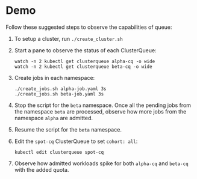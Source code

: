 # Demo

Follow these suggested steps to observe the capabilities of queue:

1. To setup a cluster, run `./create_cluster.sh`
2. Start a pane to observe the status of each ClusterQueue:
    ```
    watch -n 2 kubectl get clusterqueue alpha-cq -o wide
    watch -n 2 kubectl get clusterqueue beta-cq -o wide
    ```
3. Create jobs in each namespace:

    ```
    ./create_jobs.sh alpha-job.yaml 3s
    ./create_jobs.sh beta-job.yaml 3s
    ```
4. Stop the script for the `beta` namespace. Once all the pending jobs from the
   namespace `beta` are processed, observe how more jobs from the namespace `alpha`
   are admitted.
5. Resume the script for the `beta` namespace.
6. Edit the `spot-cq` ClusterQueue to set `cohort: all`:
    ```
    kubectl edit clusterqueue spot-cq
    ```
7. Observe how admitted workloads spike for both `alpha-cq` and `beta-cq` with
   the added quota.
